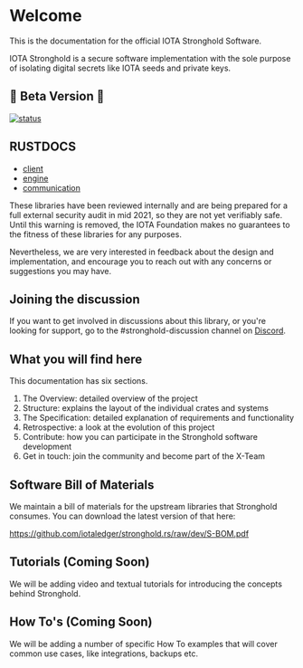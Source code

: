 # Welcome
This is the documentation for the official IOTA Stronghold Software.

IOTA Stronghold is a secure software implementation with the sole purpose of isolating digital secrets like IOTA seeds and private keys.

## 🚧 Beta Version 🚧
[![status](https://img.shields.io/badge/Status-Beta-green.svg)](https://github.com/iotaledger/stronghold.rs)

## RUSTDOCS
- [client](https://stronghold.docs.iota.org/docs/iota_stronghold/index.html)
- [engine](https://stronghold.docs.iota.org/docs/stronghold_engine/index.html)
- [communication](https://stronghold.docs.iota.org/docs/stronghold_communication/index.html)

These libraries have been reviewed internally and are being prepared for a full external security audit in mid 2021, so they are not yet verifiably safe. Until this warning is removed, the IOTA Foundation makes no guarantees to the fitness of these libraries for any purposes.

Nevertheless, we are very interested in feedback about the design and implementation, and encourage you to reach out with any concerns or suggestions you may have.

## Joining the discussion
If you want to get involved in discussions about this library, or you're looking for support, go to the #stronghold-discussion channel on [Discord](https://discord.iota.org).

## What you will find here
This documentation has six sections. 

1. The Overview: detailed overview of the project
2. Structure: explains the layout of the individual crates and systems
3. The Specification: detailed explanation of  requirements and functionality
4. Retrospective: a look at the evolution of this project
5. Contribute: how you can participate in the Stronghold software development
6. Get in touch: join the community and become part of the X-Team

## Software Bill of Materials
We maintain a bill of materials for the upstream libraries that Stronghold consumes. You can download the latest version of that here:

https://github.com/iotaledger/stronghold.rs/raw/dev/S-BOM.pdf

## Tutorials (Coming Soon)

We will be adding video and textual tutorials for introducing the concepts behind Stronghold.

## How To's (Coming Soon)

We will be adding a number of specific How To examples that will cover common use cases, like integrations, backups etc.